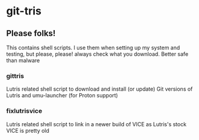 # git-tris

## Please folks!
This contains shell scripts. I use them when setting up my system and testing, but please, please! always check what you download.
Better safe than malware 

### gittris
Lutris related shell script to download and install (or update) Git versions of Lutris and umu-launcher (for Proton support)

### fixlutrisvice
Lutris related shell script to link in a newer build of VICE as Lutris's stock VICE is pretty old
